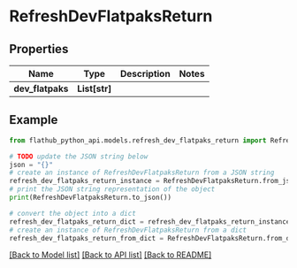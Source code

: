 # RefreshDevFlatpaksReturn


## Properties

Name | Type | Description | Notes
------------ | ------------- | ------------- | -------------
**dev_flatpaks** | **List[str]** |  | 

## Example

```python
from flathub_python_api.models.refresh_dev_flatpaks_return import RefreshDevFlatpaksReturn

# TODO update the JSON string below
json = "{}"
# create an instance of RefreshDevFlatpaksReturn from a JSON string
refresh_dev_flatpaks_return_instance = RefreshDevFlatpaksReturn.from_json(json)
# print the JSON string representation of the object
print(RefreshDevFlatpaksReturn.to_json())

# convert the object into a dict
refresh_dev_flatpaks_return_dict = refresh_dev_flatpaks_return_instance.to_dict()
# create an instance of RefreshDevFlatpaksReturn from a dict
refresh_dev_flatpaks_return_from_dict = RefreshDevFlatpaksReturn.from_dict(refresh_dev_flatpaks_return_dict)
```
[[Back to Model list]](../README.md#documentation-for-models) [[Back to API list]](../README.md#documentation-for-api-endpoints) [[Back to README]](../README.md)


